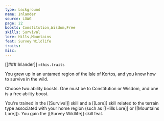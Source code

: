 ```yaml
---
type: background
name: Inlander 
source: LOWG
page: 22
boosts: Constitution,Wisdom,Free
skills: Survival
lore: Hills,Mountains
feat: Survey Wildlife
traits: 
misc: 
---
```


[[### Inlander]]
`=this.traits`


You grew up in an untamed region of the Isle of Kortos, and you know how to survive in the wild.

Choose two ability boosts. One must be to Constitution or Wisdom, and one is a free ability boost.

You're trained in the [[Survival]] skill and a [[Lore]] skill related to the terrain type associated with your home region (such as [[Hills Lore]] or [[Mountains Lore]]). You gain the [[Survey Wildlife]] skill feat.

